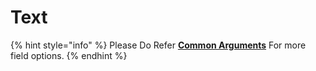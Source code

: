 # Text

{% hint style="info" %}
Please Do Refer [**Common Arguments**](https://wponion.gitbook.io/docs/fields) For more field options.
{% endhint %}



